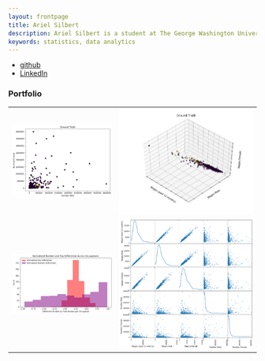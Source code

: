 ```yaml
---
layout: frontpage
title: Ariel Silbert
description: Ariel Silbert is a student at The George Washington University in the MS Data Analytics Program offered through SEAS. She is currently a senior specialist, research at Gartner.
keywords: statistics, data analytics
---
```


<div class="navbar">
  <div class="navbar-inner">
      <ul class="nav">
          <li><a href="https://github.com/alsilbert">github</a></li>
          <li><a href="https://www.linkedin.com/in/ariel-silbert-289a50104/">LinkedIn</a></li>
      </ul>
  </div>
</div>

### <a name="Portfolio"></a>Portfolio

<table class="wide">
<tr>
  <td class="left">
    <a href="pages/ALS_pics/2d_kmeans_num.html">
        <img src="assets/ALS_pics/2d_kmeans_num.png" alt="2D k-means example" title="2D k-means example"/>
    </a>
  </td>
  <td class="right">
    <a href="pages/ALS_pics/3d_kmeans_pay.html">
        <img src="assets/ALS_pics/3d_kmeans_pay.png" alt="3D k-means example" title="3D k-means example"/>
    </a>
  </td>
</tr>
<tr>
  <td class="left">
    <a href="pages/ALS_pics/Norm_hist.html">
        <img src="assets/ALS_pics/Norm_hist.png" alt="histogram example" title="histogram example"/>
    </a>
  </td>
  <td class="right">
    <a href="pages/ALS_pics/Full_SPLOM.html">
        <img src="assets/ALS_pics/Full_SPLOM.png" alt="SPLOM example" title="SPLOM example"/>
    </a>
  </td>
</tr>
</table>
